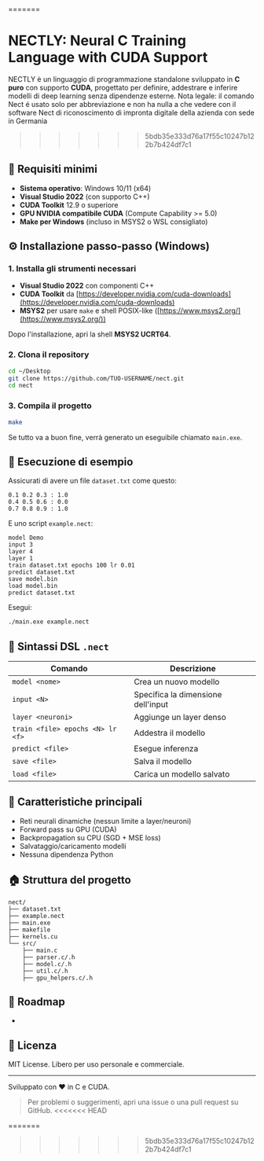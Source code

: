 
=======
# NECTLY: Neural C Training Language with CUDA Support

NECTLY è un linguaggio di programmazione standalone sviluppato in **C puro** con supporto **CUDA**, progettato per definire, addestrare e inferire modelli di deep learning senza dipendenze esterne.
Nota legale: il comando Nect é usato solo per abbreviazione e non ha nulla a che vedere con il software Nect di riconoscimento di impronta digitale della azienda con sede in Germania
>>>>>>> 5bdb35e333d76a17f55c10247b122b7b424df7c1
## 📅 Requisiti minimi

* **Sistema operativo**: Windows 10/11 (x64)
* **Visual Studio 2022** (con supporto C++)
* **CUDA Toolkit** 12.9 o superiore
* **GPU NVIDIA compatibile CUDA** (Compute Capability >= 5.0)
* **Make per Windows** (incluso in MSYS2 o WSL consigliato)

## ⚙️ Installazione passo-passo (Windows)

### 1. Installa gli strumenti necessari

* **Visual Studio 2022** con componenti C++
* **CUDA Toolkit** da [https://developer.nvidia.com/cuda-downloads](https://developer.nvidia.com/cuda-downloads)
* **MSYS2** per usare `make` e shell POSIX-like ([https://www.msys2.org/](https://www.msys2.org/))

Dopo l'installazione, apri la shell **MSYS2 UCRT64**.

### 2. Clona il repository

```bash
cd ~/Desktop
git clone https://github.com/TUO-USERNAME/nect.git
cd nect
```

### 3. Compila il progetto

```bash
make
```

Se tutto va a buon fine, verrà generato un eseguibile chiamato `main.exe`.

## 🔧 Esecuzione di esempio

Assicurati di avere un file `dataset.txt` come questo:

```
0.1 0.2 0.3 : 1.0
0.4 0.5 0.6 : 0.0
0.7 0.8 0.9 : 1.0
```

E uno script `example.nect`:

```
model Demo
input 3
layer 4
layer 1
train dataset.txt epochs 100 lr 0.01
predict dataset.txt
save model.bin
load model.bin
predict dataset.txt
```

Esegui:

```bash
./main.exe example.nect
```

## 📖 Sintassi DSL `.nect`

| Comando                          | Descrizione                        |
| -------------------------------- | ---------------------------------- |
| `model <nome>`                   | Crea un nuovo modello              |
| `input <N>`                      | Specifica la dimensione dell'input |
| `layer <neuroni>`                | Aggiunge un layer denso            |
| `train <file> epochs <N> lr <f>` | Addestra il modello                |
| `predict <file>`                 | Esegue inferenza                   |
| `save <file>`                    | Salva il modello                   |
| `load <file>`                    | Carica un modello salvato          |

## 🌌 Caratteristiche principali

* Reti neurali dinamiche (nessun limite a layer/neuroni)
* Forward pass su GPU (CUDA)
* Backpropagation su CPU (SGD + MSE loss)
* Salvataggio/caricamento modelli
* Nessuna dipendenza Python

## 🏠 Struttura del progetto

```
nect/
├── dataset.txt
├── example.nect
├── main.exe
├── makefile
├── kernels.cu
└── src/
    ├── main.c
    ├── parser.c/.h
    ├── model.c/.h
    ├── util.c/.h
    ├── gpu_helpers.c/.h
```

## 💪 Roadmap

*

## 🙏 Licenza

MIT License. Libero per uso personale e commerciale.

---

Sviluppato con ❤️ in C e CUDA.

> Per problemi o suggerimenti, apri una issue o una pull request su GitHub.
<<<<<<< HEAD

=======
>>>>>>> 5bdb35e333d76a17f55c10247b122b7b424df7c1
